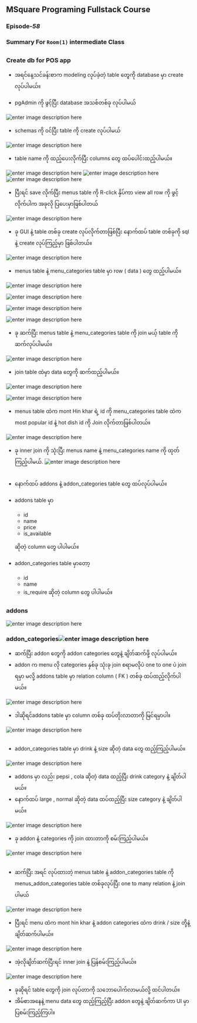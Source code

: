 ﻿## MSquare Programing Fullstack Course
### Episode-*58* 
### Summary For `Room(1)` intermediate Class
##
### Create db for POS app
- အရင်နေ့သင်ခန်းစာက modeling လုပ်ခဲ့တဲ့ table တွေကို database မှာ create လုပ်ပါမယ်။

- pgAdmin ကို ဖွင့်ပြီး database အသစ်တစ်ခု လုပ်ပါမယ်

![enter image description here](https://raw.githubusercontent.com/Aungmyanmar32/msquare-m4/main/hpos1%20%281%29.png)
- schemas ကို ၀င်ပြီး table ကို create လုပ်ပါမယ်

![enter image description here](https://raw.githubusercontent.com/Aungmyanmar32/msquare-m4/main/hpos1%20%282%29.png)
- table name ကို ထည့်ပေးလိုက်ပြီး columns တွေ ထပ်ပေါင်းထည့်ပါမယ်။

![enter image description here](https://raw.githubusercontent.com/Aungmyanmar32/msquare-m4/main/hpos1%20%283%29.png)
![enter image description here](https://raw.githubusercontent.com/Aungmyanmar32/msquare-m4/main/hpos1%20%284%29.png)
![enter image description here](https://raw.githubusercontent.com/Aungmyanmar32/msquare-m4/main/hpos1%20%285%29.png)
- ပြီးရင် save လိုက်ပြီး menus table ကို R-click နှိပ်ကာ view all row ကို ဖွင့်လိုက်ပါက အခုလို ပြပေးမှာဖြစ်ပါတယ်

![enter image description here](https://raw.githubusercontent.com/Aungmyanmar32/msquare-m4/main/hpos1%20%286%29.png)
- ခု GUI နဲ့ table တစ်ခု create လုပ်လိုက်တာဖြစ်ပြီး နောက်ထပ် table တစ်ခုကို sql နဲ့ create လုပ်ကြည့်မှာ ဖြစ်ပါတယ်။

![enter image description here](https://raw.githubusercontent.com/Aungmyanmar32/msquare-m4/main/hpos1%20%287%29.png)
- menus table နဲ့ menu_categories table မှာ row ( data ) တွေ ထည့်ပါမယ်။

![enter image description here](https://raw.githubusercontent.com/Aungmyanmar32/msquare-m4/main/hpos1%20%288%29.png)

![enter image description here](https://raw.githubusercontent.com/Aungmyanmar32/msquare-m4/main/hpos1%20%289%29.png)

![enter image description here](https://raw.githubusercontent.com/Aungmyanmar32/msquare-m4/main/hpos1%20%2810%29.png)

![enter image description here](https://raw.githubusercontent.com/Aungmyanmar32/msquare-m4/main/hpos1%20%2811%29.png)
- ခု ဆက်ပြီး menus table နဲ့ menu_categories table ကို join မယ့် table ကို ဆက်လုပ်ပါမယ်။

![enter image description here](https://raw.githubusercontent.com/Aungmyanmar32/msquare-m4/main/hpos1%20%2812%29.png)

- join table ထဲမှာ data တွေကို ဆက်ထည့်ပါမယ်။

![enter image description here](https://raw.githubusercontent.com/Aungmyanmar32/msquare-m4/main/hpos1%20%2813%29.png)

![enter image description here](https://raw.githubusercontent.com/Aungmyanmar32/msquare-m4/main/hpos1%20%2814%29.png)
- menus table ထဲက mont Hin  khar ရဲ့ id ကို menu_categories table ထဲက most popular id နဲ့ hot dish id ကို Join လိုက်တာဖြစ်ပါတယ်။

![enter image description here](https://raw.githubusercontent.com/Aungmyanmar32/msquare-m4/main/hpos1%20%2815%29.png)
- ခု inner join ကို သုံးပြီး menus name နဲ့ menu_categories name ကို ထုတ်ကြည့်ပါမယ်.
![enter image description here](https://raw.githubusercontent.com/Aungmyanmar32/msquare-m4/main/hpos1%20%2816%29.png)

##
- နောက်ထပ် addons နဲ့ addon_categories table တွေ ထပ်လုပ်ပါမယ်။
- addons table မှာ 
   - id
   - name
   - price
   - is_available
   
  ဆိုတဲ့ column တွေ ပါပါမယ်။
- addon_categories table မှာတော့
  - id
  - name
  - is_require
ဆိုတဲ့ column တွေ ပါပါမယ်။
### addons
![enter image description here](https://raw.githubusercontent.com/Aungmyanmar32/msquare-m4/main/hpos1%20%2817%29.png)
   
   ###  addon_categories![enter image description here](https://raw.githubusercontent.com/Aungmyanmar32/msquare-m4/main/hpos1%20%2818%29.png)
- ဆက်ပြီး addon တွေကို addon categories တွေနဲ့ ချိတ်ဆက်ဖို့ လုပ်ပါမယ်။
- addon က menu လို categories နှစ်ခု သုံးခု join စရာမလိုပဲ one to one ပဲ join ရမှာ မလို့  addons table မှာ relation column ( FK ) တစ်ခု ထပ်ထည့်လိုက်ပါမယ်။

![enter image description here](https://raw.githubusercontent.com/Aungmyanmar32/msquare-m4/main/hpos1%20%2819%29.png)
- ဒါဆိုရင်addons table မှာ column တစ်ခု ထပ်တိုးလာတာကို မြင်ရမှာပါ။

![enter image description here](https://raw.githubusercontent.com/Aungmyanmar32/msquare-m4/main/hpos1%20%2820%29.png)
##
- addon_categories table မှာ drink နဲ့ size ဆိုတဲ့ data တွေ ထည့်ကြည့်ပါမယ်။

![enter image description here](https://raw.githubusercontent.com/Aungmyanmar32/msquare-m4/main/hpos1%20%2821%29.png)

- addons မှာ လည်း pepsi , cola  ဆိုတဲ့ data ထည့်ပြီး drink category နဲ့ ချိတ်ပါမယ်။
- နောက်ထပ် large , normal ဆိုတဲ့ data ထပ်ထည့်ပြီး  size category နဲ့ ချိတ်ပါမယ်။

![enter image description here](https://raw.githubusercontent.com/Aungmyanmar32/msquare-m4/main/hpos1%20%2822%29.png)
- ခု addon နဲ့ categories ကို join ထားတာကို စမ်းကြည့်ပါမယ်။

![enter image description here](https://raw.githubusercontent.com/Aungmyanmar32/msquare-m4/main/hpos1%20%2823%29.png)
##
- ဆက်ပြီး အရင် လုပ်ထားတဲ့ menus table နဲ့ addon_categories table ကို menus_addon_categories table တစ်ခုလုပ်ပြီး one to many relation နဲ့ join ပါမယ်

![enter image description here](https://raw.githubusercontent.com/Aungmyanmar32/msquare-m4/main/hpos1%20%2824%29.png)
- ပြီးရင် menu ထဲက mont hin khar နဲ့  addon categories ထဲက drink / size တို့နဲ့ ချိတ်ဆက်ပါမယ်။

![enter image description here](https://raw.githubusercontent.com/Aungmyanmar32/msquare-m4/main/hpos1%20%2825%29.png)
- အဲ့လိုချိတ်ဆက်ပြီးရင် inner join နဲ့ ပြန်စမ်းကြည့်ပါမယ်။

![enter image description here](https://raw.githubusercontent.com/Aungmyanmar32/msquare-m4/main/hpos1%20%2826%29.png)
- ခုဆိုရင် table တွေကို join လုပ်တာကို သဘောပေါက်လာမယ်လို့ ထင်ပါတယ်။
- အိမ်စာအနေနဲ့ menu data တွေ ထည့်ကြည့်ပြီး addon တွေနဲ့ ချိတ်ဆက်ကာ UI မှာ ပြစမ်းကြည့်ကြပါ။

